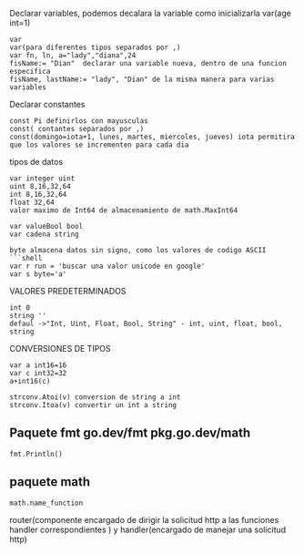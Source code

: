 Declarar variables, podemos decalara la variable como inicializarla var(age int=1)


```shell
var
var(para diferentes tipos separados por ,)
var fn, ln, a="lady","diana",24
fisName:= "Dian"  declarar una variable nueva, dentro de una funcion especifica
fisName, lastName:= "lady", "Dian" de la misma manera para varias variables
```

Declarar constantes
```shell
const Pi definirlos con mayusculas
const( contantes separados por ,)
const(domingo=iota+1, lunes, martes, miercoles, jueves) iota permitira que los valores se incrementen para cada dia
```

tipos de datos
```shell
var integer uint
uint 8,16,32,64
int 8,16,32,64
float 32,64
valor maximo de Int64 de almacenamiento de math.MaxInt64

var valueBool bool
var cadena string

byte almacena datos sin signo, como los valores de codigo ASCII
```shell
var r run = 'buscar una valor unicode en google'
var s byte='a'
```


VALORES PREDETERMINADOS
```shell
int 0
string ''
defaul ->"Int, Uint, Float, Bool, String" - int, uint, float, bool, string
```


CONVERSIONES DE TIPOS
```shell
var a int16=16
var c int32=32
a+int16(c)

strconv.Atoi(v) conversion de string a int
strconv.Itoa(v) convertir un int a string
```

## Paquete fmt go.dev/fmt pkg.go.dev/math
```shell
fmt.Println()
```

## paquete math
```shell
math.name_function
```

router(componente encargado de dirigir la solicitud http a las funciones handler correspondientes ) y handler(encargado de manejar una solicitud http)
```shell

```

```shell
```
```shell
```
```shell
```
```shell
```
```shell
```
```shell
```
```shell
```

```shell
```
```shell
```
```shell
```
```shell
```
